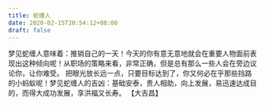 ```yaml
---
title: 蛇缠人
date: 2020-02-15T20:54:12+08:00
draft: false
---
```


梦见蛇缠人意味着：推销自己的一天！今天的你有意无意地就会在重要人物面前表现出这种倾向呢！从职场的策略来看，非常正确，但是总有那么一些人会在旁边议论你，让你难受。
把眼光放长远一点，只要目标达到了，你又何必在乎那些挡路的小蚂蚁呢！梦见蛇缠人的吉凶：基础安泰，贵人相助，向上发展，易迅速达成目的，而得大成功发展，享洪福又长寿。
【大吉昌】